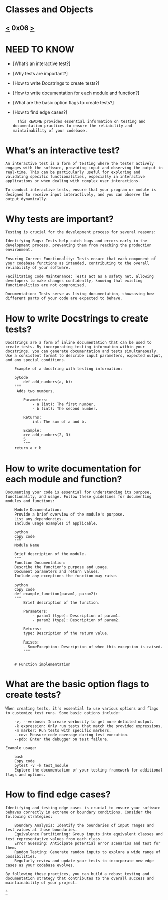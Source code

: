 # Classes and Objects
[<](https://github.com/TheeKingZa/alx-higher_level_programming/tree/master/0x05-python-exceptions/README.md) 0x06 [>](https://github.com/TheeKingZa/alx-higher_level_programming/tree/master/0x07-python-test_driven_development/README.md)
----

# NEED TO KNOW
* [What’s an interactive test?]
* [Why tests are important?]
* [How to write Docstrings to create tests?]
* [How to write documentation for each module and function?]
* [What are the basic option flags to create tests?]
* [How to find edge cases?]

		This README provides essential information on testing and documentation practices to ensure the reliability and maintainability of your codebase.

# What’s an interactive test?
	An interactive test is a form of testing where the tester actively engages with the software, providing input and observing the output in real-time. This can be particularly useful for exploring and validating specific functionalities, especially in interactive applications or when dealing with complex user interactions.

	To conduct interactive tests, ensure that your program or module is designed to receive input interactively, and you can observe the output dynamically.

# Why tests are important?
	Testing is crucial for the development process for several reasons:

	Identifying Bugs: Tests help catch bugs and errors early in the development process, preventing them from reaching the production environment.

	Ensuring Correct Functionality: Tests ensure that each component of your codebase functions as intended, contributing to the overall reliability of your software.

	Facilitating Code Maintenance: Tests act as a safety net, allowing developers to make changes confidently, knowing that existing functionalities are not compromised.

	Documentation: Tests serve as living documentation, showcasing how different parts of your code are expected to behave.

# How to write Docstrings to create tests?
	Docstrings are a form of inline documentation that can be used to create tests. By incorporating testing information within your docstrings, you can generate documentation and tests simultaneously. Use a consistent format to describe input parameters, expected output, and any special conditions.

		Example of a docstring with testing information:

		pyCode
			def add_numbers(a, b):
   		"""
   		 Adds two numbers.

    		Parameters:
      			- a (int): The first number.
    			- b (int): The second number.

    		Returns:
    			int: The sum of a and b.

    		Example:
    		>>> add_numbers(2, 3)
    		5
    		"""
		return a + b

# How to write documentation for each module and function?
	Documenting your code is essential for understanding its purpose, functionality, and usage. Follow these guidelines for documenting modules and functions:

		Module Documentation:
		Provide a brief overview of the module's purpose.
		List any dependencies.
		Include usage examples if applicable.

		python
		Copy code
		"""
		Module Name

		Brief description of the module.
		"""
		Function Documentation:
		Describe the function's purpose and usage.
		Document parameters and return values.
		Include any exceptions the function may raise.

		python
		Copy code
		def example_function(param1, param2):
  		"""
		    Brief description of the function.

		    Parameters:
			    - param1 (type): Description of param1.
			    - param2 (type): Description of param2.

		    Returns:
		    type: Description of the return value.

		    Raises:
		    - SomeException: Description of when this exception is raised.
      		"""
    		
      		
		# Function implementation

# What are the basic option flags to create tests?
	When creating tests, it's essential to use various options and flags to customize test runs. Some basic options include:

		-v, --verbose: Increase verbosity to get more detailed output.
		-k expression: Only run tests that match the provided expressions.
		-m marker: Run tests with specific markers.
		--cov: Measure code coverage during test execution.
		--pdb: Enter the debugger on test failure.
		
  	Example usage:

		bash
		Copy code
		pytest -v -k test_module
		Explore the documentation of your testing framework for additional flags and options.

# How to find edge cases?
	Identifying and testing edge cases is crucial to ensure your software behaves correctly in extreme or boundary conditions. Consider the following strategies:

		Boundary Analysis: Identify the boundaries of input ranges and test values at those boundaries.
		Equivalence Partitioning: Group inputs into equivalent classes and test representative values from each class.
		Error Guessing: Anticipate potential error scenarios and test for them.
		Random Testing: Generate random inputs to explore a wide range of possibilities.
		Regularly review and update your tests to incorporate new edge cases as your codebase evolves.

	By following these practices, you can build a robust testing and documentation strategy that contributes to the overall success and maintainability of your project.


 [^](#classes-and-objects)
